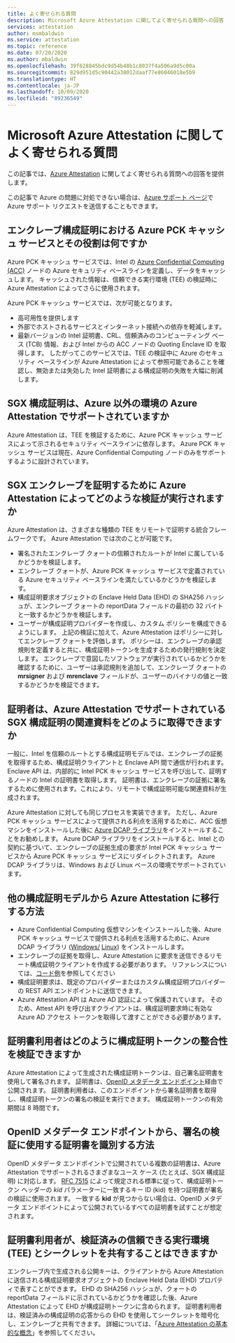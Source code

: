 ```yaml
---
title: よく寄せられる質問
description: Microsoft Azure Attestation に関してよく寄せられる質問への回答
services: attestation
author: msmbaldwin
ms.service: attestation
ms.topic: reference
ms.date: 07/20/2020
ms.author: mbaldwin
ms.openlocfilehash: 39f628845bdc9d54b48b1c8037f4a506a9d5c00a
ms.sourcegitcommit: 829d951d5c90442a38012daaf77e86046018e5b9
ms.translationtype: HT
ms.contentlocale: ja-JP
ms.lasthandoff: 10/09/2020
ms.locfileid: "89236549"
---
```

# <a name="frequently-asked-questions-for-microsoft-azure-attestation"></a>Microsoft Azure Attestation に関してよく寄せられる質問

この記事では、[Azure Attestation](overview.md) に関してよく寄せられる質問への回答を提供します。

この記事で Azure の問題に対処できない場合は、[Azure サポート ページ](https://azure.microsoft.com/support/options/)で Azure サポート リクエストを送信することもできます。

## <a name="what-is-azure-pck-caching-service-and-its-role-in-enclave-attestation"></a>エンクレーブ構成証明における Azure PCK キャッシュ サービスとその役割は何ですか

Azure PCK キャッシュ サービスでは、Intel の [Azure Confidential Computing (ACC)](../confidential-computing/overview.md) ノードの Azure セキュリティ ベースラインを定義し、データをキャッシュします。 キャッシュされた情報は、信頼できる実行環境 (TEE) の検証時に Azure Attestation によってさらに使用されます。  

Azure PCK キャッシュ サービスでは、次が可能となります。
   - 高可用性を提供します 
   - 外部でホストされるサービスとインターネット接続への依存を軽減します。
   - 最新バージョンの Intel 証明書、CRL、信頼済みのコンピューティング ベース (TCB) 情報、および Intel からの ACC ノードの Quoting Enclave ID を取得します。 したがってこのサービスでは、TEE の検証中に Azure のセキュリティ ベースラインが Azure Attestation によって参照可能であることを確認し、無効または失効した Intel 証明書による構成証明の失敗を大幅に削減します。  

## <a name="is-sgx-attestation-supported-by-azure-attestation-in-non-azure-environments"></a>SGX 構成証明は、Azure 以外の環境の Azure Attestation でサポートされていますか

Azure Attestation は、TEE を検証するために、Azure PCK キャッシュ サービスによって示されるセキュリティ ベースラインに依存します。 Azure PCK キャッシュ サービスは現在、Azure Confidential Computing ノードのみをサポートするように設計されています。 

## <a name="what-validations-does-azure-attestation-perform-for-attesting-sgx-enclaves"></a>SGX エンクレーブを証明するために Azure Attestation によってどのような検証が実行されますか

Azure Attestation は、さまざまな種類の TEE をリモートで証明する統合フレームワークです。 Azure Attestation では次のことが可能です。

   - 署名されたエンクレーブ クォートの信頼されたルートが Intel に属しているかどうかを検証します。
   - エンクレーブ クォートが、Azure PCK キャッシュ サービスで定義されている Azure セキュリティ ベースラインを満たしているかどうかを検証します。
   - 構成証明要求オブジェクトの Enclave Held Data (EHD) の SHA256 ハッシュが、エンクレーブ クォートの reportData フィールドの最初の 32 バイトと一致するかどうかを検証します。
   - ユーザーが構成証明プロバイダーを作成し、カスタム ポリシーを構成できるようにします。 上記の検証に加えて、Azure Attestation はポリシーに対してエンクレーブ クォートを評価します。 ポリシーは、エンクレーブの承認規則を定義すると共に、構成証明トークンを生成するための発行規則を決定します。 エンクレーブで意図したソフトウェアが実行されているかどうかを確認するために、ユーザーは承認規則を追加して、エンクレーブ クォートの **mrsigner** および **mrenclave** フィールドが、ユーザーのバイナリの値と一致するかどうかを検証できます。

## <a name="how-can-a-verifier-obtain-the-collateral-for-sgx-attestation-supported-by-azure-attestation"></a>証明者は、Azure Attestation でサポートされている SGX 構成証明の関連資料をどのように取得できますか

一般に、Intel を信頼のルートとする構成証明モデルでは、エンクレーブの証拠を取得するため、構成証明クライアントと Enclave API 間で通信が行われます。 Enclave API は、内部的に Intel PCK キャッシュ サービスを呼び出して、証明するノードの Intel の証明書を取得します。 証明書は、エンクレーブの証拠に署名するために使用されます。これにより、リモートで構成証明可能な関連資料が生成されます。  

Azure Attestation に対しても同じプロセスを実装できます。 ただし、Azure PCK キャッシュ サービスによって提供される利点を活用するために、ACC 仮想マシンをインストールした後に [Azure DCAP ライブラリ](https://www.nuget.org/packages/Microsoft.Azure.DCAP)をインストールすることをお勧めします。 Azure DCAP ライブラリをインストールすると、Intel との契約に基づいて、エンクレーブの証拠生成の要求が Intel PCK キャッシュ サービスから Azure PCK キャッシュ サービスにリダイレクトされます。 Azure DCAP ライブラリは、Windows および Linux ベースの環境でサポートされています。

## <a name="how-to-shift-to-azure-attestation-from-other-attestation-models"></a>他の構成証明モデルから Azure Attestation に移行する方法

- Azure Confidential Computing 仮想マシンをインストールした後、Azure PCK キャッシュ サービスで提供される利点を活用するために、Azure DCAP ライブラリ ([Windows/](https://www.nuget.org/packages/Microsoft.Azure.DCAP/) [Linux](https://packages.microsoft.com/ubuntu/18.04/prod/pool/main/a/az-dcap-client/)) をインストールします。
- エンクレーブの証拠を取得し、Azure Attestation に要求を送信できるリモート構成証明クライアントを作成する必要があります。 リファレンスについては、[コード例](/samples/browse/?expanded=azure&terms=attestation)を参照してください 
- 構成証明要求は、既定のプロバイダーまたはカスタム構成証明プロバイダーの REST API エンドポイントに送信できます。 
- Azure Attestation API は Azure AD 認証によって保護されています。 そのため、Attest API を呼び出すクライアントは、構成証明要求時に有効な Azure AD アクセス トークンを取得して渡すことができる必要があります。 

## <a name="how-can-the-relying-party-verify-the-integrity-of-attestation-token"></a>証明書利用者はどのように構成証明トークンの整合性を検証できますか

Azure Attestation によって生成された構成証明トークンは、自己署名証明書を使用して署名されます。 証明書は、[OpenID メタデータ エンドポイント](/rest/api/attestation/metadataconfiguration/get)経由で公開されます。 証明書利用者は、このエンドポイントから署名証明書を取得し、構成証明トークンの署名の検証を実行できます。 構成証明トークンの有効期間は 8 時間です。 

## <a name="how-to-identify-the-certificate-to-be-used-for-signature-verification-from-the-openid-metadata-endpoint"></a>OpenID メタデータ エンドポイントから、署名の検証に使用する証明書を識別する方法

OpenID メタデータ エンドポイントで公開されている複数の証明書は、Azure Attestation でサポートされるさまざまなユース ケース (たとえば、SGX 構成証明) に対応します。 [RFC 7515](https://tools.ietf.org/html/rfc7515) によって規定される標準に従って、構成証明トークン ヘッダーの *kid* パラメーターに一致するキー ID (kid) を持つ証明書が署名の検証に使用されます。 一致する **kid** が見つからない場合は、OpenID メタデータ エンドポイントによって公開されているすべての証明書を試すことが想定されます。

## <a name="is-it-possible-for-the-relying-party-to-share-secrets-with-the-validated-trusted-execution-environments-tees"></a>証明書利用者が、検証済みの信頼できる実行環境 (TEE) とシークレットを共有することはできますか

エンクレーブ内で生成される公開キーは、クライアントから Azure Attestation に送信される構成証明要求オブジェクトの Enclave Held Data (EHD) プロパティで表すことができます。 EHD の SHA256 ハッシュが、クォートの reportData フィールドに示されているかどうかを確認した後、Azure Attestation によって EHD が構成証明トークンに含められます。 証明書利用者は、検証済みの構成証明の応答からの EHD を使用してシークレットを暗号化し、エンクレーブと共有できます。 詳細については、「[Azure Attestation の基本的な概念](basic-concepts.md)」を参照してください。
